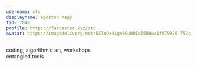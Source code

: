 ```yaml
---
username: stc
displayname: agoston nagy
fid: 7048
profile: https://farcaster.xyz/stc
avatar: https://imagedelivery.net/BXluQx4ige9GuW0Ia56BHw/1f979976-752c-459c-aa9c-4b3fca701b00/original
---
```

coding, algorithmic art, workshops   
entangled.tools  

